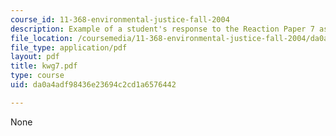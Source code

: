 ```yaml
---
course_id: 11-368-environmental-justice-fall-2004
description: Example of a student's response to the Reaction Paper 7 assignment.
file_location: /coursemedia/11-368-environmental-justice-fall-2004/da0a4adf98436e23694c2cd1a6576442_kwg7.pdf
file_type: application/pdf
layout: pdf
title: kwg7.pdf
type: course
uid: da0a4adf98436e23694c2cd1a6576442

---
```

None